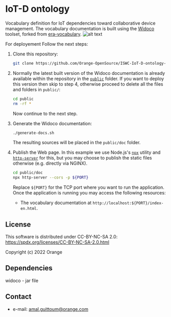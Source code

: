 # IoT-D ontology
Vocabulary definition for IoT dependencies toward collaborative device management. The vocabulary documentation is built using the [Widoco](https://github.com/dgarijo/Widoco) toolset, forked from [era-vocabulary](https://github.com/julianrojas87/era-vocabulary).
![alt text](https://github.com/Orange-OpenSource/ISWC-IoT-D-ontology-Documentation/blob/master/iotd.png?raw=true)


For deployement Follow the next steps:

1. Clone this repository:

   ```bash
   git clone https://github.com/Orange-OpenSource/ISWC-IoT-D-ontology-Documentation.git
   ```

2. Normally the latest built version of the Widoco documentation is already available within the repository in the [`public`](https://gitlab.tech.orange/device-management-a-r/recherche/these/these_collaborative_iot_dm/iot-d-ontology-documentation/tree/main/public) folder. If you want to deploy this version then skip to step 4, otherwise proceed to delete all the files and folders in `public/`:

   ```bash
   cd public
   rm -rf *
   ```

   Now continue to the next step.

3. Generate the Widoco documentation:

   ```bash
   ./generate-docs.sh
   ```

   The resulting sources will be placed in the `public/doc` folder.

4. Publish the Web page. In this example we use Node.js's [`npx`](https://nodejs.dev/learn/the-npx-nodejs-package-runner) utility and [`http-server`](https://github.com/http-party/http-server) for this, but you may choose to publish the static files otherwise (e.g. directly via NGINX).

   ```bash
   cd public/doc
   npx http-server --cors -p ${PORT}
   ```

   Replace `${PORT}` for the TCP port where you want to run the application. Once the application is running you may access the following resources:

   - The vocabulary documentation at `http://localhost:${PORT}/index-en.html`.
## License
 
 
 This software is distributed under CC-BY-NC-SA 2.0: https://spdx.org/licenses/CC-BY-NC-SA-2.0.html 

Copyright (c) 2022 Orange

## Dependencies
widoco - jar file

## Contact
 * e-mail: amal.guittoum@orange.com
